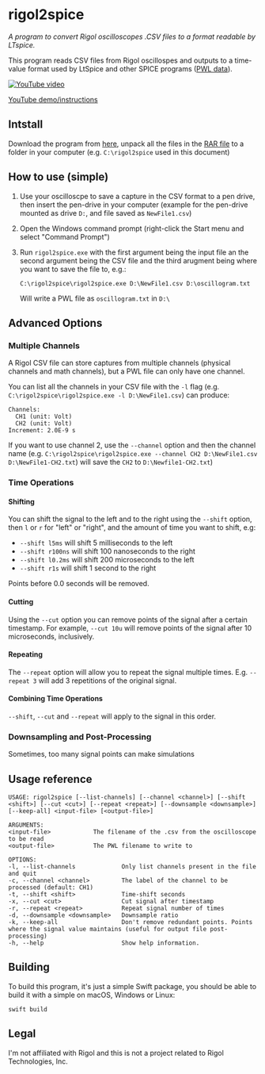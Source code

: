 # rigol2spice

*A program to convert Rigol oscilloscopes .CSV files to a format readable by LTspice.*

This program reads CSV files from Rigol oscillospes and outputs to a time-value format used by LtSpice and other SPICE programs ([PWL data](https://www.analog.com/en/technical-articles/ltspice-importing-exporting-pwl-data.html)). 

[![YouTube video](https://img.youtube.com/vi/LTEc7fjmXSg/0.jpg)](https://www.youtube.com/watch?v=LTEc7fjmXSg)

[YouTube demo/instructions](https://www.youtube.com/watch?v=LTEc7fjmXSg)

## Intstall

Download the program from [here](https://github.com/RuiCarneiro/rigol2spice/releases), unpack all the files in the [RAR file](https://www.rarlab.com/) to a folder in your computer (e.g. `C:\rigol2spice` used in this document)

## How to use (simple) 

1. Use your oscilloscpe to save a capture in the CSV format to a pen drive, then insert the pen-drive in your computer (example for the pen-drive mounted as drive `D:`, and file saved as `NewFile1.csv`)
2. Open the Windows command prompt (right-click the Start menu and select "Command Prompt")
3. Run `rigol2spice.exe` with the first argument being the input file an the second argument being the CSV file and the third arugment being where you want to save the file to, e.g.:
    
       C:\rigol2spice\rigol2spice.exe D:\NewFile1.csv D:\oscillogram.txt
    Will write a PWL file as `oscillogram.txt` in `D:\`

## Advanced Options

### Multiple Channels

A Rigol CSV file can store captures from multiple channels (physical channels and math channels), but a PWL file can only have one channel.

You can list all the channels in your CSV file with the `-l` flag (e.g. `C:\rigol2spice\rigol2spice.exe -l D:\NewFile1.csv`) can produce:

    Channels:
      CH1 (unit: Volt)
      CH2 (unit: Volt)
    Increment: 2.0E-9 s

If you want to use channel 2, use the `--channel` option and then the channel name (e.g. `C:\rigol2spice\rigol2spice.exe --channel CH2 D:\NewFile1.csv D:\NewFile1-CH2.txt`) will save the `CH2` to `D:\Newfile1-CH2.txt`) 

### Time Operations

#### Shifting

You can shift the signal to the left and to the right using the `--shift` option, then `l` or `r` for "left" or "right", and the amount of time you want to shift, e.g:

* `--shift l5ms` will shift 5 milliseconds to the left
* `--shift r100ns` will shift 100 nanoseconds to the right
* `--shift l0.2ms` will shift 200 microseconds to the left
* `--shift r1s` will shift 1 second to the right

Points before 0.0 seconds will be removed.

#### Cutting

Using the `--cut` option you can remove points of the signal after a certain timestamp. For example, `--cut 10u` will remove points of the signal after 10 microseconds, inclusively.

#### Repeating

The `--repeat`  option will allow you to repeat the signal multiple times. E.g. `-- repeat 3` will add 3 repetitions of the original signal.

#### Combining Time Operations

`--shift`, `--cut` and `--repeat` will apply to the signal in this order.

### Downsampling and Post-Processing

Sometimes, too many signal points can make simulations 

## Usage reference

    USAGE: rigol2spice [--list-channels] [--channel <channel>] [--shift <shift>] [--cut <cut>] [--repeat <repeat>] [--downsample <downsample>] [--keep-all] <input-file> [<output-file>]

    ARGUMENTS:
    <input-file>            The filename of the .csv from the oscilloscope to be read
    <output-file>           The PWL filename to write to

    OPTIONS:
    -l, --list-channels             Only list channels present in the file and quit
    -c, --channel <channel>         The label of the channel to be processed (default: CH1)
    -t, --shift <shift>             Time-shift seconds
    -x, --cut <cut>                 Cut signal after timestamp
    -r, --repeat <repeat>           Repeat signal number of times
    -d, --downsample <downsample>   Downsample ratio
    -k, --keep-all                  Don't remove redundant points. Points where the signal value maintains (useful for output file post-processing)
    -h, --help                      Show help information.


## Building

To build this program, it's just a simple Swift package, you should be able to build it with a simple on macOS, Windows or Linux:

    swift build

## Legal

I'm not affiliated with Rigol and this is not a project related to Rigol Technologies, Inc.
